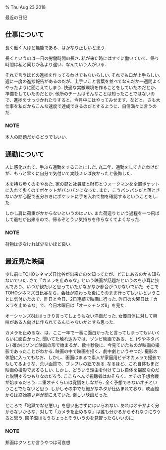 % Thu Aug 23 2018

最近の日記

## 仕事について

長く働く人ほど無能である、はかなり正しいと思う.

長くというのは一日の労働時間の長さ.
私が来た時にはすでに働いていて、帰り時間は私と同じか私より遅い、なんていう人がいる.

それで言うほどの進捗を作ってるわけでもないらしい.
それでも口が上手らしい.
週に一度の進捗報告があるのだが、上手いこと言葉を並べてなんだか一週間よくやったように聞こえてしまう.
快適な実験環境を作ることをしていたのだとか、準備をしていたのだとか.
他所のチームはそんなことは知ったことではないので、進捗をせっつかれたりすると、今月中にはやってみせます、などと、さも大仕事を私だからこんな速度で達成できるのだとするように、自信満々に言うのだ.

### NOTE
本人の問題だからどうでもいい.

## 通勤について

人に感化されて、手ぶら通勤をすることにした.
丸二年、通勤をしてきたわけだが、もっと早くに自分で気付いて実践スレば良かったと後悔した.

本を持ち歩くのをやめた.
家の鍵と社員証と財布とウォークマンを全部ポケットに入れて歩くのでポケットがパンパンになった.
また、こうパンパンだと落とさないかが心配で五分おきにポケットに手を入れて物を確認するということをした.

しかし肩に荷重がかからないというのはいい.
また荷造りという過程を一つ飛ばして退社が出来るので、帰るぞとうい気持ちを作らなくてよくなった.

### NOTE
荷物は少なければ少ないほど良い.

## 最近見た映画

少し前にTOHOシネマズ日比谷が出来たのを知ってたが、どこにあるのかも知らないでいた.
さて「カメラを止めるな」という映画が話題だというのを小耳に挟んでおり、いつか観たいと思っていたがなかなか都合がつかないでいた.
そこでTOHOシネマズ日比谷なら、会社が終わった後にそのまま行ってもいいということに気付いたので、昨日と今日、2日連続で映画に行った.
昨日の火曜日は「カメラを止めるな」で、今日木曜日は「オーシャンズ8」を見た.

オーシャンズ8ははっきり言ってしょうもない洋画だった.
女優自体に対して興味がある人向けに作られてるんじゃないかとすら思った.

カメラを止めるな、は、ここ一年で一番に面白かったと言ってしまってもいいくらいに面白かった.
聞いてた触れ込みでは、ゾンビ映画である、と.
(ややネタバレ) 確かにゾンビ映画の形で始まるが、数十秒後に、今見ていたものが映画の撮影であったことがわかる.
映画の中で映画を描く、劇中劇というやつだ.
撮影の休憩に入ってもなお、しかし、画面はまるで素人が家庭用ビデオカメラで撮影でもしてるような、荒い画質で、ブレブレの絵である.
なるほど、これ自体もまだ映画の撮影であるらしい.
しかし、どういう理由を付けてコレ自体を撮影なのだと説明するつもりなのだろう.
ここらへんで視聴者はおそらく、オチの予想合戦が始まるだろう. 二重オチくらいは覚悟をしながら.
全く予想できないオチということでもないと思う.
しかしその中でも細かなネタが仕込まれており、映画館からは終始笑い声が聞こえていた.
楽しい映画だった.

ところで「地獄でなぜ悪い」を思い出さずにはいられない.
あれはオチがよく分からないからな、対して「カメラを止めるな」は誰も分かるからそれなりにウケると思う.
園子温はもうちょっとそういうのを見習ったらいいのに.

### NOTE
邦画はクソとか言うやつは可哀想
